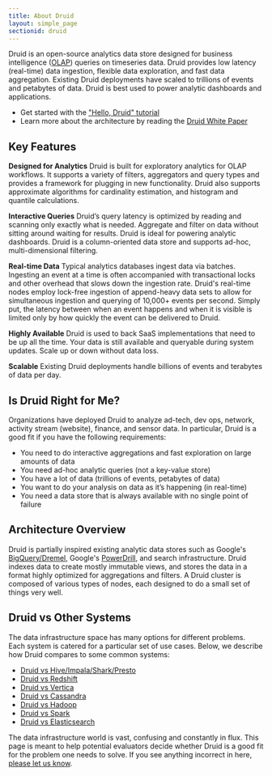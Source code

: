 ```yaml
---
title: About Druid
layout: simple_page
sectionid: druid
---
```


Druid is an open-source analytics data store designed for business intelligence
([OLAP](http://en.wikipedia.org/wiki/Online_analytical_processing))
queries on timeseries data. Druid provides low latency (real-time) data
ingestion, flexible data exploration, and fast data aggregation. Existing Druid
deployments have scaled to trillions of events and petabytes of data. Druid is
best used to power analytic dashboards and applications.

- Get started with the ["Hello, Druid"
  tutorial](http://druid.io/docs/latest/Tutorial:-A-First-Look-at-Druid.html)
- Learn more about the architecture by reading the [Druid White
  Paper](http://static.druid.io/docs/druid.pdf)

## Key Features

**Designed for Analytics** Druid is built for exploratory analytics for OLAP
workflows. It supports a variety of filters, aggregators and query types and
provides a framework for plugging in new functionality. Druid also supports
approximate algorithms for cardinality estimation, and histogram and quantile
calculations.

**Interactive Queries** Druid’s query latency is optimized by reading and
scanning only exactly what is needed. Aggregate and filter on data without
sitting around waiting for results. Druid is ideal for powering analytic
dashboards. Druid is a column-oriented data store and supports ad-hoc,
  multi-dimensional filtering.

**Real-time Data** Typical analytics databases ingest data via batches.
Ingesting an event at a time is often accompanied with transactional locks and
other overhead that slows down the ingestion rate. Druid's real-time nodes
employ lock-free ingestion of append-heavy data sets to allow for simultaneous
ingestion and querying of 10,000+ events per second. Simply put, the latency
between when an event happens and when it is visible is limited only by how
quickly the event can be delivered to Druid.

**Highly Available** Druid is used to back SaaS implementations that need to be
up all the time. Your data is still available and queryable during system
updates. Scale up or down without data loss.

**Scalable** Existing Druid deployments handle billions of events and terabytes
of data per day.

## Is Druid Right for Me?

Organizations have deployed Druid to analyze ad-tech, dev ops, network,
activity stream (website), finance, and sensor data. In particular, Druid is a
good fit if you have the following requirements:

- You need to do interactive aggregations and fast exploration on large amounts of data
- You need ad-hoc analytic queries (not a key-value store)
- You have a lot of data (trillions of events, petabytes of data)
- You want to do your analysis on data as it’s happening (in real-time)
- You need a data store that is always available with no single point of failure

## Architecture Overview

Druid is partially inspired existing analytic data stores such as Google's
[BigQuery/Dremel](http://static.googleusercontent.com/media/research.google.com/en/us/pubs/archive/36632.pdf),
Google's
[PowerDrill](http://vldb.org/pvldb/vol5/p1436_alexanderhall_vldb2012.pdf), and
search infrastructure. Druid indexes data to create mostly immutable views, 
and stores the data in a format highly optimized for aggregations and
filters. A Druid cluster is composed of various types of nodes, each designed
to do a small set of things very well.

## Druid vs Other Systems

The data infrastructure space has many options for different problems. Each
system is catered for a particular set of use cases. Below, we describe how
Druid compares to some common systems:

- [Druid vs Hive/Impala/Shark/Presto](/docs/latest/Druid-vs-Impala-or-Shark.html)
- [Druid vs Redshift](/docs/latest/Druid-vs-Redshift.html)
- [Druid vs Vertica](/docs/latest/Druid-vs-Vertica.html)
- [Druid vs Cassandra](/docs/latest/Druid-vs-Cassandra.html)
- [Druid vs Hadoop](/docs/latest/Druid-vs-Hadoop.html)
- [Druid vs Spark](/docs/latest/Druid-vs-Spark.html)
- [Druid vs Elasticsearch](/docs/latest/Druid-vs-Elasticsearch.html)

The data infrastructure world is vast, confusing and constantly in flux. This
page is meant to help potential evaluators decide whether Druid is a good fit
for the problem one needs to solve. If you see anything incorrect in here,
[please let us know](/community/).
